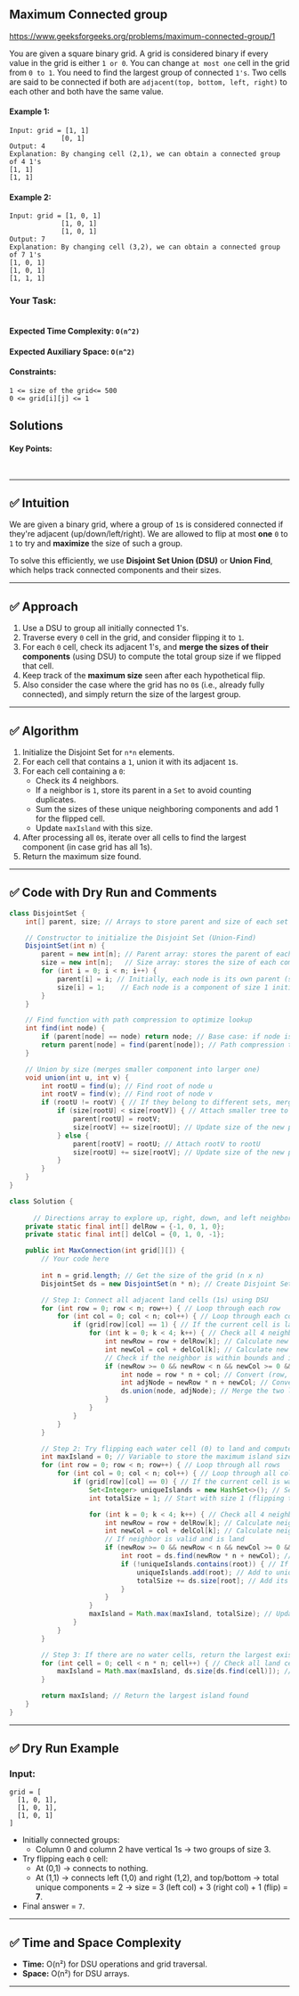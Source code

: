 ## Maximum Connected group


https://www.geeksforgeeks.org/problems/maximum-connected-group/1


You are given a square binary grid. A grid is considered binary if every value in the grid is either `1 or 0`. You can change `at most one` cell in the grid from `0 to 1`. You need to find the largest group of connected  `1's`. Two cells are said to be connected if both are `adjacent(top, bottom, left, right)` to each other and both have the same value.


#### Example 1:

```
Input: grid = [1, 1]
             [0, 1]
Output: 4
Explanation: By changing cell (2,1), we can obtain a connected group of 4 1's
[1, 1]
[1, 1]

```

#### Example 2:
```
Input: grid = [1, 0, 1]
             [1, 0, 1]
             [1, 0, 1]
Output: 7
Explanation: By changing cell (3,2), we can obtain a connected group of 7 1's
[1, 0, 1]
[1, 0, 1]
[1, 1, 1]
```
### Your Task:

```

```

#### Expected Time Complexity: ```O(n^2)```
#### Expected Auxiliary Space: ```O(n^2)```

#### Constraints:
```
1 <= size of the grid<= 500
0 <= grid[i][j] <= 1
```

## Solutions

#### Key Points:
```


```


---

## ✅ **Intuition**

We are given a binary grid, where a group of `1`s is considered connected if they're adjacent (up/down/left/right). We are allowed to flip at most **one** `0` to `1` to try and **maximize** the size of such a group.

To solve this efficiently, we use **Disjoint Set Union (DSU)** or **Union Find**, which helps track connected components and their sizes.

---

## ✅ **Approach**

1. Use a DSU to group all initially connected 1's.
2. Traverse every `0` cell in the grid, and consider flipping it to `1`.
3. For each `0` cell, check its adjacent 1's, and **merge the sizes of their components** (using DSU) to compute the total group size if we flipped that cell.
4. Keep track of the **maximum size** seen after each hypothetical flip.
5. Also consider the case where the grid has no `0`s (i.e., already fully connected), and simply return the size of the largest group.

---

## ✅ **Algorithm**

1. Initialize the Disjoint Set for `n*n` elements.
2. For each cell that contains a `1`, union it with its adjacent `1`s.
3. For each cell containing a `0`:
   - Check its 4 neighbors.
   - If a neighbor is `1`, store its parent in a `Set` to avoid counting duplicates.
   - Sum the sizes of these unique neighboring components and add 1 for the flipped cell.
   - Update `maxIsland` with this size.
4. After processing all `0`s, iterate over all cells to find the largest component (in case grid has all 1s).
5. Return the maximum size found.

---

## ✅ **Code with Dry Run and Comments**

```java
class DisjointSet {
    int[] parent, size; // Arrays to store parent and size of each set

    // Constructor to initialize the Disjoint Set (Union-Find)
    DisjointSet(int n) {
        parent = new int[n]; // Parent array: stores the parent of each node
        size = new int[n];   // Size array: stores the size of each component
        for (int i = 0; i < n; i++) {
            parent[i] = i; // Initially, each node is its own parent (self-loop)
            size[i] = 1;    // Each node is a component of size 1 initially
        }
    }

    // Find function with path compression to optimize lookup
    int find(int node) {
        if (parent[node] == node) return node; // Base case: if node is its own parent
        return parent[node] = find(parent[node]); // Path compression to speed up future lookups
    }

    // Union by size (merges smaller component into larger one)
    void union(int u, int v) {
        int rootU = find(u); // Find root of node u
        int rootV = find(v); // Find root of node v
        if (rootU != rootV) { // If they belong to different sets, merge them
            if (size[rootU] < size[rootV]) { // Attach smaller tree to larger one
                parent[rootU] = rootV;
                size[rootV] += size[rootU]; // Update size of the new parent
            } else { 
                parent[rootV] = rootU; // Attach rootV to rootU
                size[rootU] += size[rootV]; // Update size of the new parent
            }
        }
    }
}

class Solution {
    
      // Directions array to explore up, right, down, and left neighbors
    private static final int[] delRow = {-1, 0, 1, 0};
    private static final int[] delCol = {0, 1, 0, -1};

    public int MaxConnection(int grid[][]) {
        // Your code here
        
        int n = grid.length; // Get the size of the grid (n x n)
        DisjointSet ds = new DisjointSet(n * n); // Create Disjoint Set for all n*n cells

        // Step 1: Connect all adjacent land cells (1s) using DSU
        for (int row = 0; row < n; row++) { // Loop through each row
            for (int col = 0; col < n; col++) { // Loop through each column
                if (grid[row][col] == 1) { // If the current cell is land
                    for (int k = 0; k < 4; k++) { // Check all 4 neighbors
                        int newRow = row + delRow[k]; // Calculate new row index
                        int newCol = col + delCol[k]; // Calculate new column index
                        // Check if the neighbor is within bounds and is also land
                        if (newRow >= 0 && newRow < n && newCol >= 0 && newCol < n && grid[newRow][newCol] == 1) {
                            int node = row * n + col; // Convert (row, col) to 1D index
                            int adjNode = newRow * n + newCol; // Convert neighbor to 1D index
                            ds.union(node, adjNode); // Merge the two land components
                        }
                    }
                }
            }
        }

        // Step 2: Try flipping each water cell (0) to land and compute the new island size
        int maxIsland = 0; // Variable to store the maximum island size found
        for (int row = 0; row < n; row++) { // Loop through all rows
            for (int col = 0; col < n; col++) { // Loop through all columns
                if (grid[row][col] == 0) { // If the current cell is water (0)
                    Set<Integer> uniqueIslands = new HashSet<>(); // Set to store unique island roots
                    int totalSize = 1; // Start with size 1 (flipping this 0 to 1)

                    for (int k = 0; k < 4; k++) { // Check all 4 neighbors
                        int newRow = row + delRow[k]; // Calculate neighbor row index
                        int newCol = col + delCol[k]; // Calculate neighbor column index
                        // If neighbor is valid and is land
                        if (newRow >= 0 && newRow < n && newCol >= 0 && newCol < n && grid[newRow][newCol] == 1) {
                            int root = ds.find(newRow * n + newCol); // Find root of the neighbor island
                            if (!uniqueIslands.contains(root)) { // If this island has not been counted
                                uniqueIslands.add(root); // Add to unique set
                                totalSize += ds.size[root]; // Add its size to total
                            }
                        }
                    }
                    maxIsland = Math.max(maxIsland, totalSize); // Update max island size
                }
            }
        }

        // Step 3: If there are no water cells, return the largest existing island
        for (int cell = 0; cell < n * n; cell++) { // Check all land cells
            maxIsland = Math.max(maxIsland, ds.size[ds.find(cell)]); // Get max component size
        }

        return maxIsland; // Return the largest island found
    }
}

```

---

## ✅ **Dry Run Example**

### Input:
```
grid = [
  [1, 0, 1],
  [1, 0, 1],
  [1, 0, 1]
]
```

- Initially connected groups:
  - Column 0 and column 2 have vertical 1s → two groups of size 3.
- Try flipping each `0` cell:
  - At (0,1) → connects to nothing.
  - At (1,1) → connects left (1,0) and right (1,2), and top/bottom → total unique components = 2 → size = 3 (left col) + 3 (right col) + 1 (flip) = **7**.
- Final answer = `7`.

---

## ✅ **Time and Space Complexity**

- **Time:** O(n²) for DSU operations and grid traversal.
- **Space:** O(n²) for DSU arrays.

---
























